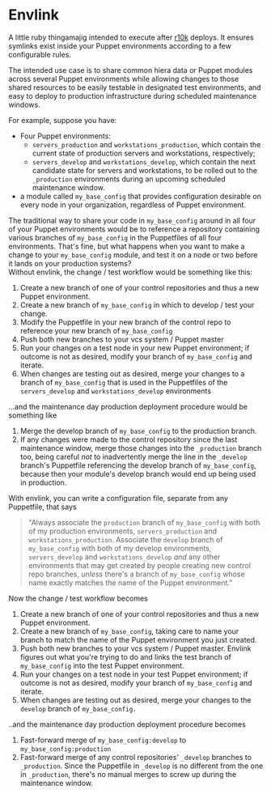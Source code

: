 # Envlink

A little ruby thingamajig intended to execute after
[r10k](https://github.com/puppetlabs/r10k) deploys. It ensures symlinks exist
inside your Puppet environments according to a few configurable rules.

The intended use case is to share common hiera data or Puppet modules across
several Puppet environments while allowing changes to those shared resources to
be easily testable in designated test environments, and easy to deploy to
production infrastructure during scheduled maintenance windows.

For example, suppose you have:
  * Four Puppet environments:
      * `servers_production` and `workstations_production`,
        which contain the current state of production servers and workstations,
        respectively;
      * `servers_develop` and `workstations_develop`, which contain the next
        candidate state for servers and workstations, to be rolled out to the
        `_production` environments during an upcoming scheduled maintenance window.
  * a module called `my_base_config` that provides configuration desirable on
    every node in your organization, regardless of Puppet environment.
    
The traditional way to share your code in `my_base_config` around in all four of
your Puppet environments would be to reference a repository
containing various branches of `my_base_config` in the Puppetfiles of all four
environments. That's fine, but what happens when you want to make a change to 
your `my_base_config` module, and test it on a node or two before it lands on
your production systems?  
Without envlink, the change / test workflow would be something like this:
  1. Create a new branch of one of your control repositories and thus a new
     Puppet environment.
  2. Create a new branch of `my_base_config` in which to develop / test your
     change.
  3. Modify the Puppetfile in your new branch of the control repo to reference 
     your new branch of `my_base_config`
  4. Push both new branches to your vcs system / Puppet master
  5. Run your changes on a test node in your new Puppet environment; if outcome
     is not as desired, modify your branch of `my_base_config` and iterate.
  6. When changes are testing out as desired, merge your changes to a branch of
     `my_base_config` that is used in the Puppetfiles of the `servers_develop` and
     `workstations_develop` environments

...and the maintenance day production deployment procedure would be something like
  1. Merge the develop branch of `my_base_config` to the production branch.
  2. If any changes were made to the control repository since the last maintenance 
     window, merge those changes into the `_production` branch too, being careful
     *not* to inadvertently merge the line in the `_develop` branch's Puppetfile
     referencing the develop branch of `my_base_config`, because then your module's
     develop branch would end up being used in production.
     
With envlink, you can write a configuration file, separate from any Puppetfile,
that says
  <font style="color: black !important">
  > "Always associate the `production` branch of `my_base_config` with both of my
    production environments, `servers_production` and `workstations_production`.
    Associate the `develop` branch of `my_base_config` with both of my develop
    environments, `servers_develop` and `workstations_develop` *and* any other
    environments that may get created by people creating new control repo branches,
    *unless* there's a branch of `my_base_config` whose name exactly matches the
    name of the Puppet environment."
  </font>

Now the change / test workflow becomes
  1. Create a new branch of one of your control repositories and thus a new
     Puppet environment.
  2. Create a new branch of `my_base_config`, taking care to name your branch
     to match the name of the Puppet environment you just created.
  3. Push both new branches to your vcs system / Puppet master. Envlink
     figures out what you're trying to do and links the test branch of `my_base_config`
     into the test Puppet environment.
  4. Run your changes on a test node in your test Puppet environment; if outcome
     is not as desired, modify your branch of `my_base_config` and iterate.
  5. When changes are testing out as desired, merge your changes to the `develop`
     branch of `my_base_config.`

..and the maintenance day production deployment procedure becomes
  1. Fast-forward merge of `my_base_config:develop` to `my_base_config:production`
  2. Fast-forward merge of any control repositories' `_develop` branches to
     `_production`. Since the Puppetfile in `_develop` is no different from the
     one in `_production`, there's no manual merges to screw up during the
     maintenance window.